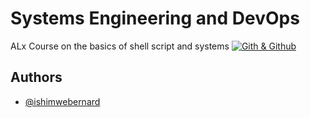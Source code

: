 
# Systems Engineering and DevOps

ALx Course on the basics of shell script and systems
[![Gith & Github](https://img.shields.io/badge/Shell_Script-121011?style=for-the-badge&logo=gnu-bash&logoColor=white)](https://github.com/tterb/atomic-design-ui/blob/master/LICENSEs)


## Authors

- [@ishimwebernard](https://www.github.com/ishimwebernard)

